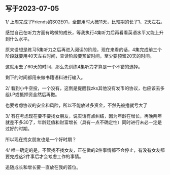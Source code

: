 写于2023-07-05
-----


1/ 上周完成了Friends的S02E01，全部用时大概11天，比预期的长了1、2天左右。

感觉自己在听力方面有略微的成长，等我执行4集听力后再看看英语水平又能上升到什么水平。

原来设想是练习5集听力之后再进入阅读的阶段，现在来看的话，4集完成前三个阶段就要用40天左右时间，查读阶段要预留时间，至少要预留20天的时间。

这就用去了60天的时间，那么先训练4集听力才算是一个不错的选择。

剩下的时间都用来做书籍语料进行输入。

2/ 看到小牛空投，一个没有，这倒是提醒我zks其他没有发币的协议，也应该去多组LP或抵押资金然后再撤。
 
也要考虑协议的安全和风险，所以不能放过多资金，不然先被撸就亏大了

3/ 有在考虑现在要不要找女朋友，说实话有点纠结，因为年龄在增长，再晚两年就差不多30了，年龄贬值和财富增长（具有一点不确定性）同时进行未必一定是过好的时期。

所以现在找女朋友也是一个好时期？

4/ 唯一确定的是，不管找不找女友，正在做的2件事情都不会停止，有没有女友都要完成这2件事后才会考虑工作的事情。

追随成长和增长要一直放在我的首位。
